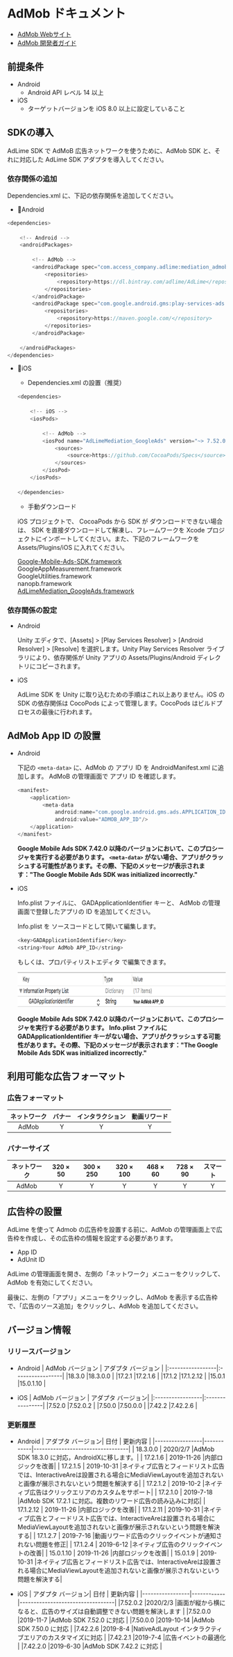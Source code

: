 # AdMob ドキュメント
- [AdMob Webサイト](https://developers.google.com/admob/)
- [AdMob 開発者ガイド](https://developers.google.com/admob/unity/start)

## 前提条件
- Android
    - Android API レベル 14 以上
- iOS
    - ターゲットバージョンを iOS 8.0 以上に設定していること

## SDKの導入
AdLime SDK で AdMoB 広告ネットワークを使うために、AdMob SDK と、それに対応した AdLime SDK アダプタを導入してください。

### 依存関係の追加
Dependencies.xml に、下記の依存関係を追加してください。
- Android
```csharp
<dependencies>

    <!-- Android -->
    <androidPackages>

        <!-- AdMob -->
        <androidPackage spec="com.access_company.adlime:mediation_admob:18.3.0.0">
            <repositories>
                <repository>https://dl.bintray.com/adlime/AdLime</repository>
            </repositories>
        </androidPackage>
        <androidPackage spec="com.google.android.gms:play-services-ads:18.3.0">
            <repositories>
                <repository>https://maven.google.com/</repository>
            </repositories>
        </androidPackage>

    </androidPackages>
</dependencies>
```

- iOS
    - Dependencies.xml の設置（推奨）
    ```csharp
    <dependencies>

        <!-- iOS -->
        <iosPods>
        
            <!-- AdMob -->
            <iosPod name="AdLimeMediation_GoogleAds" version="~> 7.52.0.2">
                <sources>
                    <source>https://github.com/CocoaPods/Specs</source>
                </sources>
            </iosPod>
        </iosPods>

    </dependencies>
    ```

    - 手動ダウンロード

    iOS プロジェクトで、 CocoaPods から SDK が ダウンロードできない場合は、 SDK を直接ダウンロードして解凍し、フレームワークを Xcode プロジェクトにインポートしてください。また、下記のフレームワークを Assets/Plugins/iOS に入れてください。
    
    [Google-Mobile-Ads-SDK.framework](https://developers.google.cn/admob/ios/download)<br>
    GoogleAppMeasurement.framework<br>
    GoogleUtilities.framework<br>
    nanopb.framework<br>
    [AdLimeMediation_GoogleAds.framework](https://github.com/Ham-mer/AdLime-iOS-Pub/raw/master/DownloadZip/AdLimeMediation_GoogleAds/7.52.0.2.zip)

### 依存関係の設定
- Android

    Unity エディタで、[Assets] > [Play Services Resolver] > [Android Resolver] > [Resolve] を選択します。Unity Play Services Resolver ライブラリにより、依存関係が Unity アプリの Assets/Plugins/Android ディレクトリにコピーされます。

- iOS

    AdLime SDK を Unity に取り込むための手順はこれ以上ありません。iOS の SDK の依存関係は CocoPods によって管理します。CocoPods はビルドプロセスの最後に行われます。

##  AdMob App ID の設置
- Android

   下記の `<meta-data>` に、AdMob の アプリ ID を AndroidManifest.xml に追加します。 AdMoB の管理画面で アプリ ID を確認します。
    ```java
    <manifest>
        <application>
            <meta-data
                android:name="com.google.android.gms.ads.APPLICATION_ID"
                android:value="ADMOB_APP_ID"/>
        </application>
    </manifest>
    ```
    **Google Mobile Ads SDK 7.42.0 以降のバージョンにおいて、このプロシージャを実行する必要があります。 `<meta-data>` がない場合、アプリがクラッシュする可能性があります。その際、下記のメッセージが表示されます："The Google Mobile Ads SDK was initialized incorrectly."**
- iOS

    Info.plist ファイルに、 GADApplicationIdentifier キーと、 AdMob の管理画面で登録したアプリの ID を追加してください。

    Info.plist を ソースコードとして開いて編集します。
    ```objectivec
    <key>GADApplicationIdentifier</key>
    <string>Your AdMob APP_ID</string>
    ```

    もしくは、プロパティリストエディタ で編集できます。

    <img src="./../images/ios/mediation_admob_app_id_plist.png" height="80"/>

    **Google Mobile Ads SDK 7.42.0 以降のバージョンにおいて、このプロシージャを実行する必要があります。 Info.plist ファイルに GADApplicationIdentifier キーがない場合、アプリがクラッシュする可能性があります。その際、下記のメッセージが表示されます："The Google Mobile Ads SDK was initialized incorrectly."**

## 利用可能な広告フォーマット

### 広告フォーマット
|ネットワーク|バナー   |インタラクション         |動画リワード |
|:-----:|:----:|:----------:|:------:|
|AdMob  |Y     | Y          |Y       |

### バナーサイズ
|ネットワーク  |320 × 50  |300 × 250   |320 × 100  |468 × 60  |728 × 90  |スマート    |
|:-------:|:------:|:--------:|:-------:|:------:|:------:|:-------:|
|AdMob    |Y       |Y         |Y        |Y       |Y       |Y        |

## 広告枠の設置
AdLime を使って Admob の広告枠を設置する前に、AdMob の管理画面上で広告枠を作成し、その広告枠の情報を設定する必要があります。

- App ID  
- AdUnit ID

AdLime の管理画面を開き、左側の「ネットワーク」メニューをクリックして、AdMob を有効にしてください。

最後に、左側の「アプリ」メニューをクリックし、AdMob を表示する広告枠で、「広告のソース追加」をクリックし、AdMob を追加してください。

## バージョン情報

### リリースバージョン
- Android
    | AdMob バージョン   | アダプタ バージョン |
    |:-----------------|:-----------------|
    |18.3.0            |18.3.0.0          |
    |17.2.1            |17.2.1.6          |
    |17.1.2            |17.1.2.12         |
    |15.0.1            |15.0.1.10         |

- iOS
    | AdMob バージョン   | アダプタ バージョン|
    |:-----------------|:----------------|
    |7.52.0            |7.52.0.2         |
    |7.50.0            |7.50.0.0         |
    |7.42.2            |7.42.2.6         |

### 更新履歴
- Android
    | アダプタ バージョン| 日付       | 更新内容                              |
    |-----------------|------------|----------------------------------|
    | 18.3.0.0   | 2020/2/7   |AdMob SDK 18.3.0 に対応，AndroidXに移します。|
    | 17.2.1.6   | 2019-11-26 |内部ロジックを改善|
    | 17.2.1.5   | 2019-10-31 |ネイティブ広告とフィードリスト広告では、InteractiveAreは設置される場合にMediaViewLayoutを追加されないと画像が展示されないという問題を解決する|
    | 17.2.1.2   | 2019-10-2  |ネイティブ広告はクリックエリアのカスタムをサポート|
    | 17.2.1.0   | 2019-7-18  |AdMob SDK 17.2.1 に対応。複数のリワード広告の読み込みに対応|
    | 17.1.2.12  | 2019-11-26 |内部ロジックを改善|
    | 17.1.2.11  | 2019-10-31 |ネイティブ広告とフィードリスト広告では、InteractiveAreは設置される場合にMediaViewLayoutを追加されないと画像が展示されないという問題を解決する|
    | 17.1.2.7   | 2019-7-16  |動画リワード広告のクリックイベントが通知されない問題を修正|
    | 17.1.2.4   | 2019-6-12  |ネイティブ広告のクリックイベントの改善|
    | 15.0.1.10  | 2019-11-26 |内部ロジックを改善|
    | 15.0.1.9   | 2019-10-31 |ネイティブ広告とフィードリスト広告では、InteractiveAreは設置される場合にMediaViewLayoutを追加されないと画像が展示されないという問題を解決する|

- iOS
    | アダプタ バージョン| 日付       | 更新内容                              |
    |-----------------|------------|----------------------------------|
    |7.52.0.2         |2020/2/3    |画面が縦から横になると、広告のサイズは自動調整できない問題を解決します  |
    |7.52.0.0         |2019-11-7   |AdMob SDK 7.52.0 に対応 |
    |7.50.0.0         |2019-10-14  |AdMob SDK 7.50.0 に対応 |
    |7.42.2.6         |2019-8-4    |NativeAdLayout インタラクティブエリアのカスタマイズに対応 |
    |7.42.2.1         |2019-7-4    |広告イベントの最適化 |
    |7.42.2.0         |2019-6-30   |AdMob SDK 7.42.2 に対応 |
